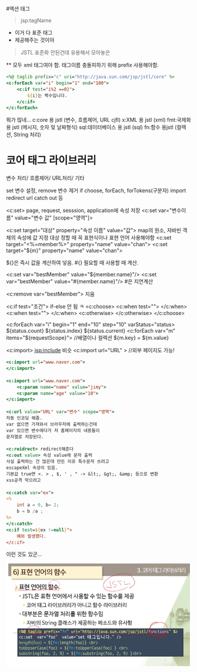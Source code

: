 #액션 태그
> jsp:tagName
- 이거 다 표준 태그
- 제공해주는 것이야
> JSTL
  표준화 안된건데 유용해서 모아놓은 

** 모두 xml 태그여야 함.
태그이름 충돌피하기 위해 prefix 사용해야함.

```jsp
<%@ taglib prefix="c" uri="http://java.sun.com/jsp/jstl/core" %>
<c:forEach var="i" begin="1" end="100">
    <c:if test="i%2 ==0}">
        ${i}는 짝수입니다.
    </c:if>
</c:forEach>
```

뭐가 많네...
c:core 용 jstl (변수, 흐름제어, URL cjfl)
x:XML 용 jstl (xml)
fmt:국제화 용 jstl (메시지, 숫자 및 날짜형식)
sql:데이터베이스 용 jstl (sql)
fn:함수 용jstl (컬렉션, String 처리)

# 코어 태그 라이브러리
변수 처리/ 흐름제어/ URL처리/ 기타

set 변수 설정, remove 변수 제거
if choose, forEach, forTokens(구분자)
import redirect url catch out 등

<c:set> page, request, sesssion, application에 속성 저장
<c:set var="변수이름" value="변수 값" [scope="영역"]>

<c:set target="대상" property="속성 이름" value="값">
map의 원소, 자바빈 객체의 속성에 값 지정
대상 정할 때 꼭 표현식이나 표현 언어 사용해야함
<c:set target="<%=member%>" property="name" value="chan">
<c:set target="${m}" property="name" value="chan">

${}은 즉시 값을 계산하여 넣음.
#{} 필요할 때 사용할 때 계산.

<c:set var="bestMember" value="${member.name}"/>
<c:set var="bestMember" value="#{member.name}"/>
#은 지연계산

<c:remove var="bestMember"> 지움

<c:if test="조건">
if-else 안 됨 ㅋ
<c:choose>
    <c:when test="">
    </c:when>
    <c:when test="">
    </c:when>
    <c:otherwise>
    </c:otherwise>
</c:choose>

<c:forEach var="i" begin="1" end="10" step="10" varStatus="status>
    ${status.count}
    ${status.index}
    ${status.current}
<c:forEach var="m" items="${requestScope}"> //배열이나 컬렉션
    ${m.key} = ${m.value}

<c:import> <jsp:include> 비슷
<c:import url="URL" >
//외부 페이지도 가능!

```jsp
<c:import url="www.naver.com">
</c:import>

<c:import url="www.naver.com">
    <c:param name="name" value="jimy">
    <c:param name="age" value="10">
</c:import>

<c:url value="URL" var="변수" scope="영역">
자동 인코딩 해줌.
var 없으면 가져와서 브라우저에 출력하는건데
var 있으면 변수에다가 저 홈페이지의 내용들이
문자열로 저장된다.

<c:reidrect> redirect해준다
<c:out value> 속성 value에 문자 출력
사실 출력하는 건 많은데 만든 이유 특수문자 쓰려고
escapeXml 속성이 있음.
기본값 true면 <. > , $, ' , " -> &lt;, &gt;, &amp; 등으로 변환
xss공격 막으려고

<c:catch var="ex">
<%
    int a = 0, b= 2;
    b = b /a ;
%>
</c:catch>
<c:if test=${ex !=null}">
    예외 발생했다.
</c:if>
```
이런 것도 있군...

![img_8.png](img_8.png)